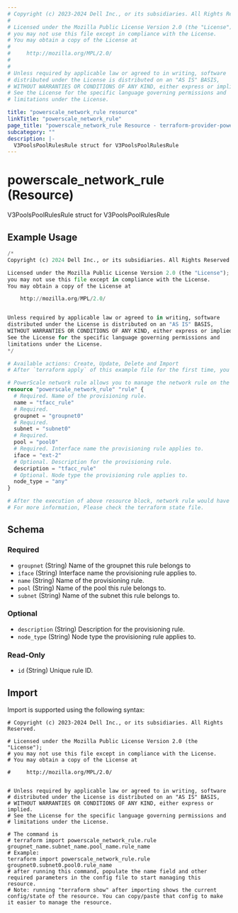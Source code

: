 ```yaml
---
# Copyright (c) 2023-2024 Dell Inc., or its subsidiaries. All Rights Reserved.
#
# Licensed under the Mozilla Public License Version 2.0 (the "License");
# you may not use this file except in compliance with the License.
# You may obtain a copy of the License at
#
#     http://mozilla.org/MPL/2.0/
#
#
# Unless required by applicable law or agreed to in writing, software
# distributed under the License is distributed on an "AS IS" BASIS,
# WITHOUT WARRANTIES OR CONDITIONS OF ANY KIND, either express or implied.
# See the License for the specific language governing permissions and
# limitations under the License.

title: "powerscale_network_rule resource"
linkTitle: "powerscale_network_rule"
page_title: "powerscale_network_rule Resource - terraform-provider-powerscale"
subcategory: ""
description: |-
  V3PoolsPoolRulesRule struct for V3PoolsPoolRulesRule
---
```


# powerscale_network_rule (Resource)

V3PoolsPoolRulesRule struct for V3PoolsPoolRulesRule


## Example Usage

```terraform
/*
Copyright (c) 2024 Dell Inc., or its subsidiaries. All Rights Reserved.

Licensed under the Mozilla Public License Version 2.0 (the "License");
you may not use this file except in compliance with the License.
You may obtain a copy of the License at

    http://mozilla.org/MPL/2.0/


Unless required by applicable law or agreed to in writing, software
distributed under the License is distributed on an "AS IS" BASIS,
WITHOUT WARRANTIES OR CONDITIONS OF ANY KIND, either express or implied.
See the License for the specific language governing permissions and
limitations under the License.
*/

# Available actions: Create, Update, Delete and Import
# After `terraform apply` of this example file for the first time, you will create a network rule on the PowerScale

# PowerScale network rule allows you to manage the network rule on the Powerscale array
resource "powerscale_network_rule" "rule" {
  # Required. Name of the provisioning rule.
  name = "tfacc_rule"
  # Required.
  groupnet = "groupnet0"
  # Required.
  subnet = "subnet0"
  # Required.
  pool = "pool0"
  # Required. Interface name the provisioning rule applies to.
  iface = "ext-2"
  # Optional. Description for the provisioning rule.
  description = "tfacc_rule"
  # Optional. Node type the provisioning rule applies to.
  node_type = "any"
}

# After the execution of above resource block, network rule would have been created on the PowerScale array.
# For more information, Please check the terraform state file.
```

<!-- schema generated by tfplugindocs -->
## Schema

### Required

- `groupnet` (String) Name of the groupnet this rule belongs to
- `iface` (String) Interface name the provisioning rule applies to.
- `name` (String) Name of the provisioning rule.
- `pool` (String) Name of the pool this rule belongs to.
- `subnet` (String) Name of the subnet this rule belongs to.

### Optional

- `description` (String) Description for the provisioning rule.
- `node_type` (String) Node type the provisioning rule applies to.

### Read-Only

- `id` (String) Unique rule ID.

## Import

Import is supported using the following syntax:

```shell
# Copyright (c) 2023-2024 Dell Inc., or its subsidiaries. All Rights Reserved.

# Licensed under the Mozilla Public License Version 2.0 (the "License");
# you may not use this file except in compliance with the License.
# You may obtain a copy of the License at

#     http://mozilla.org/MPL/2.0/


# Unless required by applicable law or agreed to in writing, software
# distributed under the License is distributed on an "AS IS" BASIS,
# WITHOUT WARRANTIES OR CONDITIONS OF ANY KIND, either express or implied.
# See the License for the specific language governing permissions and
# limitations under the License.

# The command is
# terraform import powerscale_network_rule.rule groupnet_name.subnet_name.pool_name.rule_name
# Example:
terraform import powerscale_network_rule.rule groupnet0.subnet0.pool0.rule_name
# after running this command, populate the name field and other required parameters in the config file to start managing this resource.
# Note: running "terraform show" after importing shows the current config/state of the resource. You can copy/paste that config to make it easier to manage the resource.
```